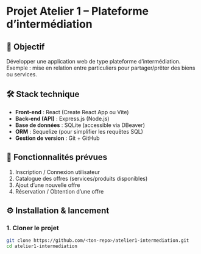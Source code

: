 # Projet Atelier 1 – Plateforme d’intermédiation

## 🚀 Objectif

Développer une application web de type plateforme d’intermédiation.  
Exemple : mise en relation entre particuliers pour partager/prêter des biens ou services.

## 🛠️ Stack technique

- **Front-end** : React (Create React App ou Vite)
- **Back-end (API)** : Express.js (Node.js)
- **Base de données** : SQLite (accessible via DBeaver)
- **ORM** : Sequelize (pour simplifier les requêtes SQL)
- **Gestion de version** : Git + GitHub

## 📂 Fonctionnalités prévues

1. Inscription / Connexion utilisateur
2. Catalogue des offres (services/produits disponibles)
3. Ajout d’une nouvelle offre
4. Réservation / Obtention d’une offre

## ⚙️ Installation & lancement

### 1. Cloner le projet

```bash
git clone https://github.com/<ton-repo>/atelier1-intermediation.git
cd atelier1-intermediation
```
